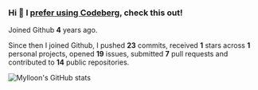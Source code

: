 ### Hi 👋 I [prefer using Codeberg](https://codeberg.org/Mylloon/Mylloon), check this out!

Joined Github **4** years ago.

Since then I joined Github, I pushed **23** commits, received **1** stars across **1** personal projects, opened **19** issues, submitted **7** pull requests and contributed to **14** public repositories.

![Mylloon's GitHub stats](https://github-readme-stats.vercel.app/api?username=Mylloon&show_icons=true&theme=dracula)
